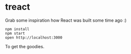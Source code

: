 # treact

Grab some inspiration how React was built some time ago :)


```
npm install
npm start
open http://localhost:3000
```

To get the goodies.
